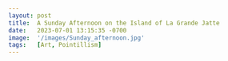 ```yaml
---
layout: post
title:  A Sunday Afternoon on the Island of La Grande Jatte
date:   2023-07-01 13:15:35 -0700
image:  '/images/Sunday_afternoon.jpg'
tags:   [Art, Pointillism]
---
```


